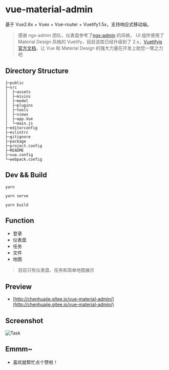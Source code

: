 # vue-material-admin

基于 Vue2.6x + Vuex + Vue-router + Vuetify1.5x，支持响应式移动端。

>感谢 ngx-admin 团队，仪表盘参考了[ngx-admin](http://akveo.com/ngx-admin/#/pages/dashboard) 的风格，
>UI 组件使用了 Material Design 风格的 Vuetify，目前该库已经升级到了 2.x，[Vuetifyjs 官方文档](https://vuetifyjs.com/zh-Hans/)，让 Vue 和 Material Design 的强大力量在开发上助您一臂之力吧


## Directory Structure
```              　　
├─public
├─src
│  ├─assets 
│  ├─mixins
│  ├─model
│  ├─plugins
│  ├─tools
│  ├─views
│  ├─app.Vue 
│  └─main.js
├─editorconfig
├─eslintrc
├─gitignore
├─package
├─project.config
├─README 
├─vue.config
└─webpack.config
```

## Dev && Build
```
yarn 
 
yarn serve

yarn build
```

## Function

+ 登录
+ 仪表盘
+ 任务
+ 文件
+ 地图

>目前只有仪表盘、任务和简单地图展示

## Preview

+ [http://chenhuajie.gitee.io/vue-material-admin/](http://chenhuajie.gitee.io/vue-material-admin/)

## Screenshot

![Task](https://raw.githubusercontent.com/894620576/Vuetify-todo/master/src/assets/dashboard.png)


## Emmm~

+ 喜欢就帮忙点个赞啦！


